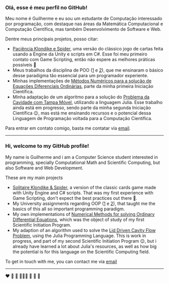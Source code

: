 
### Olá, esse é meu perfil no GitHub!
Meu nome é Guilherme e eu sou um estudante de Computação interessado por programação, com destaque nas áreas da Matemática Computacional e Computação Científica, mas também Desenvolvimento de Software e Web.

Dentre meus principais projetos, posso citar:
- [Paciência Klondike e Spider](https://github.com/GuiCT/SolitaireGame), uma versão do clássico jogo de cartas feita usando a Engine da Unity e scripts em C#. Esse foi meu primeiro contato com Game Scripting, então não espere as melhores práticas possíveis 🫠
- Meus trabalhos da disciplina de POO ([1](https://github.com/GuiCT/trabalhopratico1-poo2) e [2](https://github.com/GuiCT/trabalhopratico2-poo2)), que me ensinaram o básico desse paradigma tão essencial para um programador experiente.
- Minhas implementações de [Métodos Numéricos para a solução de Equações Diferenciais Ordinárias](https://github.com/GuiCT/metodos-numericos-edo), parte da minha primeira Iniciação Científica.
- Minha adaptação de um algoritmo para a solução do [Problema da Cavidade com Tampa Móvel](https://github.com/GuiCT/accelerating-ldcflow-solution), utilizando a linguagem Julia. Esse trabalho ainda está em progresso, sendo parte da minha segunda Iniciação Científica 😉, mas está me ensinando recursos e o potencial dessa Linguagem de Programação voltada para a Computação Científica.

Para entrar em contato comigo, basta me contatar via [email](mailto:gc.tomiasi@unesp.br).

---

### Hi, welcome to my GitHub profile!
My name is Guilherme and i am a Computer Science student interested in programming, specially Computational Math and Scientific Computing, but also Software and Web Development.

These are my main projects
- [Solitaire Klondike & Spider](https://github.com/GuiCT/SolitaireGame), a version of the classic cards game made with Unity Engine and C# scripts. That was my first experience with Game Scripting, don't expect the best practices out there 🫠.
- My University assignments regarding OOP ([1](https://github.com/GuiCT/trabalhopratico1-poo2) e [2](https://github.com/GuiCT/trabalhopratico2-poo2)), that taught me the basics of this all so important programming paradigm.
- My own implementations of [Numerical Methods for solving Ordinary Differential Equations](https://github.com/GuiCT/metodos-numericos-edo), which was the object of study of my first Scientific Initiation Program.
- My adaption of an algorithm used to solve the [Lid Driven Cavity Flow Problem](https://github.com/GuiCT/accelerating-ldcflow-solution), using the Julia Programming Language. This is work in progress, and part of my second Scientific Initiation Program 😉, but i already have learned a lot about Julia's resources, as well as how big the potential is for this language on the Scientific Computing field.

To get in touch with me, you can contact me via [email](mailto:gc.tomiasi@unesp.br)

---

❤️ 🧡 💛  💚💙💜 🖤 🤍 🤎
